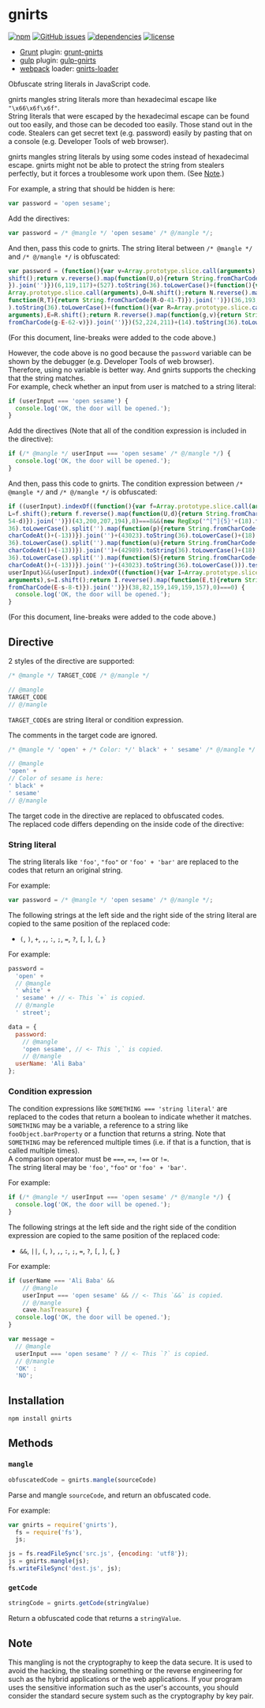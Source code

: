 # gnirts

[![npm](https://img.shields.io/npm/v/gnirts.svg)](https://www.npmjs.com/package/gnirts) [![GitHub issues](https://img.shields.io/github/issues/anseki/gnirts.svg)](https://github.com/anseki/gnirts/issues) [![dependencies](https://img.shields.io/badge/dependencies-No%20dependency-brightgreen.svg)](package.json) [![license](https://img.shields.io/badge/license-MIT-blue.svg)](LICENSE-MIT)

* [Grunt](http://gruntjs.com/) plugin: [grunt-gnirts](https://github.com/anseki/grunt-gnirts)
* [gulp](http://gulpjs.com/) plugin: [gulp-gnirts](https://github.com/anseki/gulp-gnirts)
* [webpack](https://webpack.js.org/) loader: [gnirts-loader](https://github.com/anseki/gnirts-loader)

Obfuscate string literals in JavaScript code.

gnirts mangles string literals more than hexadecimal escape like `"\x66\x6f\x6f"`.  
String literals that were escaped by the hexadecimal escape can be found out too easily, and those can be decoded too easily. Those stand out in the code. Stealers can get secret text (e.g. password) easily by pasting that on a console (e.g. Developer Tools of web browser).

gnirts mangles string literals by using some codes instead of hexadecimal escape. gnirts might not be able to protect the string from stealers perfectly, but it forces a troublesome work upon them. (See [Note](#note).)

For example, a string that should be hidden is here:

```js
var password = 'open sesame';
```

Add the directives:

```js
var password = /* @mangle */ 'open sesame' /* @/mangle */;
```

And then, pass this code to gnirts. The string literal between `/* @mangle */` and `/* @/mangle */` is obfuscated:

```js
var password = (function(){var v=Array.prototype.slice.call(arguments),V=v.
shift();return v.reverse().map(function(U,o){return String.fromCharCode(U-V-0-o)
}).join('')})(6,119,117)+(527).toString(36).toLowerCase()+(function(){var N=
Array.prototype.slice.call(arguments),O=N.shift();return N.reverse().map(
function(R,T){return String.fromCharCode(R-O-41-T)}).join('')})(36,193,109)+(532
).toString(36).toLowerCase()+(function(){var R=Array.prototype.slice.call(
arguments),E=R.shift();return R.reverse().map(function(g,v){return String.
fromCharCode(g-E-62-v)}).join('')})(52,224,211)+(14).toString(36).toLowerCase();
```

(For this document, line-breaks were added to the code above.)

However, the code above is no good because the `password` variable can be shown by the debugger (e.g. Developer Tools of web browser).  
Therefore, using no variable is better way. And gnirts supports the checking that the string matches.  
For example, check whether an input from user is matched to a string literal:

```js
if (userInput === 'open sesame') {
  console.log('OK, the door will be opened.');
}
```

Add the directives (Note that all of the condition expression is included in the directive):

```js
if (/* @mangle */ userInput === 'open sesame' /* @/mangle */) {
  console.log('OK, the door will be opened.');
}
```

And then, pass this code to gnirts. The condition expression between `/* @mangle */` and `/* @/mangle */` is obfuscated:

```js
if ((userInput).indexOf((function(){var f=Array.prototype.slice.call(arguments),
L=f.shift();return f.reverse().map(function(U,d){return String.fromCharCode(U-L-
54-d)}).join('')})(43,200,207,194),8)===8&&(new RegExp('^[^]{5}'+(18).toString(
36).toLowerCase().split('').map(function(p){return String.fromCharCode(p.
charCodeAt()+(-13))}).join('')+(43023).toString(36).toLowerCase()+(18).toString(
36).toLowerCase().split('').map(function(u){return String.fromCharCode(u.
charCodeAt()+(-13))}).join('')+(42989).toString(36).toLowerCase()+(18).toString(
36).toLowerCase().split('').map(function(S){return String.fromCharCode(S.
charCodeAt()+(-13))}).join('')+(43023).toString(36).toLowerCase())).test(
userInput)&&(userInput).indexOf((function(){var I=Array.prototype.slice.call(
arguments),s=I.shift();return I.reverse().map(function(E,t){return String.
fromCharCode(E-s-8-t)}).join('')})(38,82,159,149,159,157),0)===0) {
  console.log('OK, the door will be opened.');
}
```

(For this document, line-breaks were added to the code above.)

## Directive

2 styles of the directive are supported:

```js
/* @mangle */ TARGET_CODE /* @/mangle */
```

```js
// @mangle
TARGET_CODE
// @/mangle
```

`TARGET_CODE`s are string literal or condition expression.

The comments in the target code are ignored.

```js
/* @mangle */ 'open' + /* Color: */' black' + ' sesame' /* @/mangle */
```

```js
// @mangle
'open' +
// Color of sesame is here:
' black' +
' sesame'
// @/mangle
```

The target code in the directive are replaced to obfuscated codes.  
The replaced code differs depending on the inside code of the directive:

### String literal

The string literals like `'foo'`, `"foo"` or `'foo' + 'bar'` are replaced to the codes that return an original string.

For example:

```js
var password = /* @mangle */ 'open sesame' /* @/mangle */;
```

The following strings at the left side and the right side of the string literal are copied to the same position of the replaced code:

- `(`, `)`, `+`, `,`, `:`, `;`, `=`, `?`, `[`, `]`, `{`, `}`

For example:

```js
password =
  'open' +
  // @mangle
  ' white' +
  ' sesame' + // <- This `+` is copied.
  // @/mangle
  ' street';
```

```js
data = {
  password:
    // @mangle
    'open sesame', // <- This `,` is copied.
    // @/mangle
  userName: 'Ali Baba'
};
```

### Condition expression

The condition expressions like `SOMETHING === 'string literal'` are replaced to the codes that return a boolean to indicate whether it matches.  
`SOMETHING` may be a variable, a reference to a string like `fooObject.barProperty` or a function that returns a string. Note that `SOMETHING` may be referenced multiple times (i.e. if that is a function, that is called multiple times).  
A comparison operator must be `===`, `==`, `!==` or `!=`.  
The string literal may be `'foo'`, `"foo"` or `'foo' + 'bar'`.

For example:

```js
if (/* @mangle */ userInput === 'open sesame' /* @/mangle */) {
  console.log('OK, the door will be opened.');
}
```

The following strings at the left side and the right side of the condition expression are copied to the same position of the replaced code:

- `&&`, `||`, `(`, `)`, `,`, `:`, `;`, `=`, `?`, `[`, `]`, `{`, `}`

For example:

```js
if (userName === 'Ali Baba' &&
    // @mangle
    userInput === 'open sesame' && // <- This `&&` is copied.
    // @/mangle
    cave.hasTreasure) {
  console.log('OK, the door will be opened.');
}
```

```js
var message =
  // @mangle
  userInput === 'open sesame' ? // <- This `?` is copied.
  // @/mangle
  'OK' :
  'NO';
```

## Installation

```shell
npm install gnirts
```

## Methods

### `mangle`

```js
obfuscatedCode = gnirts.mangle(sourceCode)
```

Parse and mangle `sourceCode`, and return an obfuscated code.

For example:

```js
var gnirts = require('gnirts'),
  fs = require('fs'),
  js;

js = fs.readFileSync('src.js', {encoding: 'utf8'});
js = gnirts.mangle(js);
fs.writeFileSync('dest.js', js);
```

### `getCode`

```js
stringCode = gnirts.getCode(stringValue)
```

Return a obfuscated code that returns a `stringValue`.

## Note

This mangling is not the cryptography to keep the data secure. It is used to avoid the hacking, the stealing something or the reverse engineering for such as the hybrid applications or the web applications. If your program uses the sensitive information such as the user's accounts, you should consider the standard secure system such as the cryptography by key pair.
